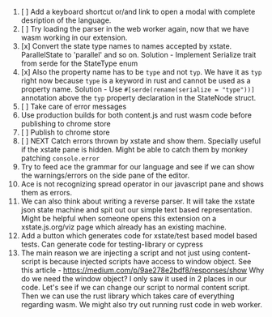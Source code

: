 1. [ ] Add a keyboard shortcut or/and link to open a modal with complete
   desription of the language.
2. [ ] Try loading the parser in the web worker again, now that we have wasm
   working in our extension.
3. [x] Convert the state type names to names accepted by xstate. ParallelState
   to 'parallel' and so on. 
    Solution - Implement Serialize trait from serde for the StateType enum
4. [x] Also the property name has to be `type` and not
   `typ`. We have it as `typ` right now because `type` is a keyword in rust and
   cannot be used as a property name.
    Solution - Use `#[serde(rename(serialize = "type"))]` annotation above the
    `typ` property declaration in the StateNode struct.
5. [ ] Take care of error messages
6. Use production builds for both content.js and rust wasm code before
   publishing to chrome store
7. [ ] Publish to chrome store
8. [ ] NEXT Catch errors thrown by xstate and show them. Specially useful if the
   xstate pane is hidden.
   Might be able to catch them by monkey patching `console.error`
9. Try to feed ace the grammar for our language and see if we can show the
   warnings/errors on the side pane of the editor.
10. Ace is not recognizing spread operator in our javascript pane and shows them
    as errors.
11. We can also think about writing a reverse parser. It will take the xstate
    json state machine and spit out our simple text based representation. Might
    be helpful when someone opens this extension on a xstate.js.org/viz page
    which already has an existing machine.
12. Add a button which generates code for xstate/test based model based tests.
    Can generate code for testing-library or cypress
13. The main reason we are injecting a script and not just using content-script
    is because injected scripts have access to window object. See this article - 
    https://medium.com/p/9ae278e2bdf8/responses/show
    Why do we need the window object? I only saw it used in 2 places in our code. 
    Let's see if we can change our script to normal content script. Then we can 
    use the rust library which takes care of everything regarding wasm. We might 
    also try out running rust code in web worker. 
